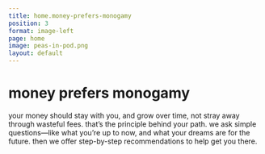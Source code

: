 ```yaml
---
title: home.money-prefers-monogamy
position: 3
format: image-left
page: home
image: peas-in-pod.png
layout: default
---
```


# money prefers monogamy
your money should stay with you, and grow over time, not stray away through wasteful fees. that’s the principle
behind your path. we ask simple questions—like what you’re up to now, and what your dreams are for the 
future. then we offer step-by-step recommendations to help get you there.

